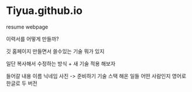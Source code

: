 # Tiyua.github.io
resume webpage

이력서를 어떻게 만들까?

깃 홈페이지 만들면서 쓸수있는 기술 뭐가 있지

일단 복사해서 수정하는 방식 + 새 기술 적용 해보자

들어갈 내용
이름 닉네임
사진 -> 준비하기
기술 스택 
해온 일들
어떤 사람인지
영어로 한글로 두 버전 
